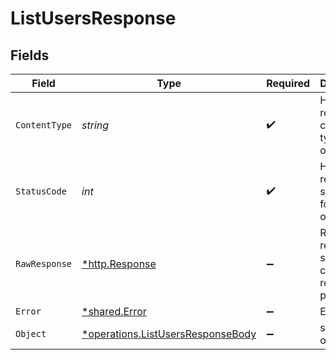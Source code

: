 # ListUsersResponse


## Fields

| Field                                                                                 | Type                                                                                  | Required                                                                              | Description                                                                           |
| ------------------------------------------------------------------------------------- | ------------------------------------------------------------------------------------- | ------------------------------------------------------------------------------------- | ------------------------------------------------------------------------------------- |
| `ContentType`                                                                         | *string*                                                                              | :heavy_check_mark:                                                                    | HTTP response content type for this operation                                         |
| `StatusCode`                                                                          | *int*                                                                                 | :heavy_check_mark:                                                                    | HTTP response status code for this operation                                          |
| `RawResponse`                                                                         | [*http.Response](https://pkg.go.dev/net/http#Response)                                | :heavy_minus_sign:                                                                    | Raw HTTP response; suitable for custom response parsing                               |
| `Error`                                                                               | [*shared.Error](../../models/shared/error.md)                                         | :heavy_minus_sign:                                                                    | Error                                                                                 |
| `Object`                                                                              | [*operations.ListUsersResponseBody](../../models/operations/listusersresponsebody.md) | :heavy_minus_sign:                                                                    | successful operation                                                                  |